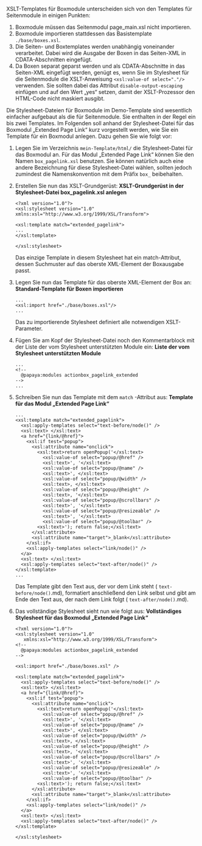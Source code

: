 
XSLT-Templates für Boxmodule unterscheiden sich von den Templates für Seitenmodule in einigen Punkten:

1.  Boxmodule müssen das Seitenmodul page_main.xsl nicht importieren.
2.  Boxmodule importieren stattdessen das Basistemplate `./base/boxes.xsl`.
3.  Die Seiten- und Boxtemplates werden unabhängig voneinander verarbeitet. Dabei wird die Ausgabe der Boxen in das Seiten-XML in CDATA-Abschnitten eingefügt.
4.  Da Boxen separat geparst werden und als CDATA-Abschnitte in das Seiten-XML eingefügt werden, genügt es, wenn Sie im Stylesheet für die Seitenmodule die XSLT-Anweisung `<xsl:value-of
              select="."/>` verwenden. Sie sollten dabei das Attribut `disable-output-escaping` einfügen und auf den Wert „yes“ setzen, damit der XSLT-Prozessor den HTML-Code nicht maskiert ausgibt.

Die Stylesheet-Dateien für Boxmodule im Demo-Template sind wesentlich einfacher aufgebaut als die für Seitenmodule. Sie enthalten in der Regel ein bis zwei Templates. Im Folgenden soll anhand der Stylesheet-Datei für das Boxmodul „Extended Page Link“ kurz vorgestellt werden, wie Sie ein Template für ein Boxmodul anlegen. Dazu gehen Sie wie folgt vor:

1.  Legen Sie im Verzeichnis `mein-Template/html/` die Stylesheet-Datei für das Boxmodul an. Für das Modul „Extended Page Link“ können Sie den Namen `box_pagelink.xsl` benutzen. Sie können natürlich auch eine andere Bezeichnung für diese Stylesheet-Datei wählen, sollten jedoch zumindest die Namenskonvention mit dem Präfix `box_` beibehalten.

1.  Erstellen Sie nun das XSLT-Grundgerüst: **XSLT-Grundgerüst in der Stylesheet-Datei box_pagelink.xsl anlegen**
    ~~~~ {.xml}
    <?xml version="1.0"?>
    <xsl:stylesheet version="1.0"
    xmlns:xsl="http://www.w3.org/1999/XSL/Transform">

    <xsl:template match="extended_pagelink">
    ...
    </xsl:template>

    </xsl:stylesheet>
    ~~~~

    Das einzige Template in diesem Stylesheet hat ein match-Attribut, dessen Suchmuster auf das oberste XML-Element der Boxausgabe passt.

2.  Legen Sie nun das Template für das oberste XML-Element der Box an: **Standard-Template für Boxen importieren**
    ~~~~ {.xml}
    ...
    <xsl:import href="./base/boxes.xsl"/>
    ...
    ~~~~

    Das zu importierende Stylesheet definiert alle notwendigen XSLT-Parameter.

3.  Fügen Sie am Kopf der Stylesheet-Datei noch den Kommentarblock mit der Liste der vom Stylesheet unterstützten Module ein: **Liste der vom Stylesheet unterstützten Module**
    ~~~~ {.xml}
    ...
    <!--
      @papaya:modules actionbox_pagelink_extended
    -->
    ...
    ~~~~

4.  Schreiben Sie nun das Template mit dem `match` -Attribut aus: **Template für das Modul „Extended Page Link“**
    ~~~~ {.xml}
    ...
    <xsl:template match="extended_pagelink">
      <xsl:apply-templates select="text-before/node()" />
      <xsl:text> </xsl:text>
      <a href="{link/@href}">
        <xsl:if test="popup">
          <xsl:attribute name="onclick">
            <xsl:text>return openPopup('</xsl:text>
              <xsl:value-of select="popup/@href" />
              <xsl:text>', '</xsl:text>
              <xsl:value-of select="popup/@name" />
              <xsl:text>', </xsl:text>
              <xsl:value-of select="popup/@width" />
              <xsl:text>, </xsl:text>
              <xsl:value-of select="popup/@height" />
              <xsl:text>, '</xsl:text>
              <xsl:value-of select="popup/@scrollbars" />
              <xsl:text>', '</xsl:text>
              <xsl:value-of select="popup/@resizeable" />
              <xsl:text>', '</xsl:text>
              <xsl:value-of select="popup/@toolbar" />
            <xsl:text>'); return false;</xsl:text>
          </xsl:attribute>
          <xsl:attribute name="target">_blank</xsl:attribute>
        </xsl:if>
        <xsl:apply-templates select="link/node()" />
      </a>
      <xsl:text> </xsl:text>
      <xsl:apply-templates select="text-after/node()" />
    </xsl:template>
    ...
    ~~~~

    Das Template gibt den Text aus, der vor dem Link steht ( `text-before/node()`.md), formatiert anschließend den Link selbst und gibt am Ende den Text aus, der nach dem Link folgt ( `text-after/node()`.md).

5.  Das vollständige Stylesheet sieht nun wie folgt aus: **Vollständiges Stylesheet für das Boxmodul „Extended Page Link“**
    ~~~~ {.xml}
    <?xml version="1.0"?>
    <xsl:stylesheet version="1.0"
       xmlns:xsl="http://www.w3.org/1999/XSL/Transform">
    <!--
      @papaya:modules actionbox_pagelink_extended
    -->

    <xsl:import href="./base/boxes.xsl" />

    <xsl:template match="extended_pagelink">
      <xsl:apply-templates select="text-before/node()" />
      <xsl:text> </xsl:text>
      <a href="{link/@href}">
        <xsl:if test="popup">
          <xsl:attribute name="onclick">
            <xsl:text>return openPopup('</xsl:text>
              <xsl:value-of select="popup/@href" />
              <xsl:text>', '</xsl:text>
              <xsl:value-of select="popup/@name" />
              <xsl:text>', </xsl:text>
              <xsl:value-of select="popup/@width" />
              <xsl:text>, </xsl:text>
              <xsl:value-of select="popup/@height" />
              <xsl:text>, '</xsl:text>
              <xsl:value-of select="popup/@scrollbars" />
              <xsl:text>', '</xsl:text>
              <xsl:value-of select="popup/@resizeable" />
              <xsl:text>', '</xsl:text>
              <xsl:value-of select="popup/@toolbar" />
            <xsl:text>'); return false;</xsl:text>
          </xsl:attribute>
          <xsl:attribute name="target">_blank</xsl:attribute>
        </xsl:if>
        <xsl:apply-templates select="link/node()" />
      </a>
      <xsl:text> </xsl:text>
      <xsl:apply-templates select="text-after/node()" />
    </xsl:template>

    </xsl:stylesheet>
    ~~~~

